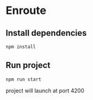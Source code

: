 

# Enroute

## Install dependencies
`npm install`

## Run project
`npm run start`

project will launch at port 4200